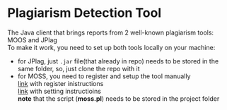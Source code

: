 # Plagiarism Detection Tool
The Java client that brings reports from 2 well-known plagiarism tools: MOOS and JPlag \
To make it work, you need to set up both tools locally on your machine:
  - for JPlag, just ```.jar``` file(that already in repo) needs to be stored in the same folder, so, just clone the repo with it
  - for MOSS, you need to register and setup the tool manually \
    [link](http://theory.stanford.edu/~aiken/moss/) with register inistructions \
    [link](https://stackoverflow.com/questions/20905330/how-do-i-use-the-moss-script) with setting instructioins \
     **note** that the script (**moss.pl**) needs to be stored in the project folder
